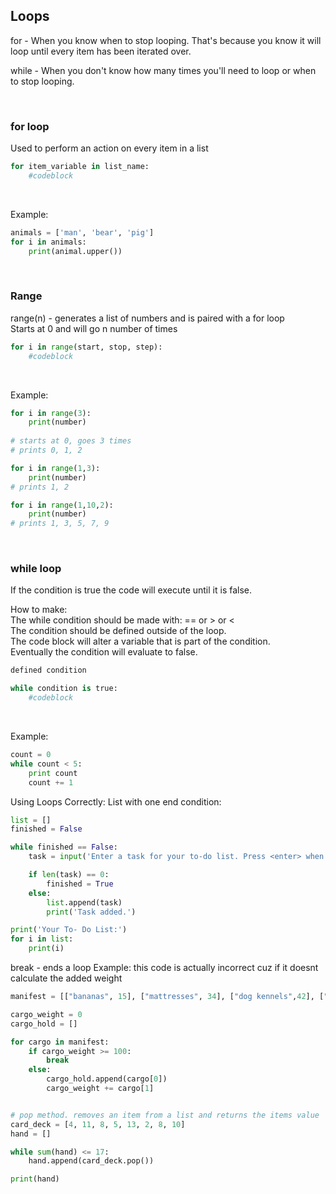 ## Loops
for - When you know when to stop looping. That's because you know it will loop until every item has been iterated over.

while - When you don't know how many times you'll need to loop or when to stop looping.

<br>

### for loop
Used to perform an action on every item in a list<br>
```python
for item_variable in list_name:
    #codeblock
```

<br>

Example:
```python
animals = ['man', 'bear', 'pig']
for i in animals:
    print(animal.upper())
```

<br>

### Range
range(n) - generates a list of numbers and is paired with a for loop<br>
Starts at 0 and will go n number of times

```python
for i in range(start, stop, step):
    #codeblock
```

<br>

Example:
```python
for i in range(3):
    print(number)
    
# starts at 0, goes 3 times
# prints 0, 1, 2

for i in range(1,3):
    print(number)
# prints 1, 2

for i in range(1,10,2):
    print(number)
# prints 1, 3, 5, 7, 9
```

<br>

### while loop
If the condition is true the code will execute until it is false.

How to make:<br>
The while condition should be made with: ==  or  >  or  < <br>
The condition should be defined outside of the loop.<br>
The code block will alter a variable that is part of the condition.<br>
Eventually the condition will evaluate to false.

```python
defined condition

while condition is true:
    #codeblock
```

<br>

Example:
```python
count = 0
while count < 5:
    print count
    count += 1
```

Using Loops Correctly:
List with one end condition:

```python
list = []
finished = False

while finished == False:
    task = input('Enter a task for your to-do list. Press <enter> when done:\n')

    if len(task) == 0:
        finished = True
    else:
        list.append(task)
        print('Task added.')

print('Your To- Do List:')
for i in list:
    print(i)
```


break - ends a loop
Example:
this code is actually incorrect cuz if it doesnt calculate the added weight
```python
manifest = [["bananas", 15], ["mattresses", 34], ["dog kennels",42], ["machine that goes ping!", 120], ["tea chests", 10], ["cheeses", 0]]

cargo_weight = 0
cargo_hold = []

for cargo in manifest:
    if cargo_weight >= 100:
        break
    else:
        cargo_hold.append(cargo[0])
        cargo_weight += cargo[1]


# pop method. removes an item from a list and returns the items value
card_deck = [4, 11, 8, 5, 13, 2, 8, 10]
hand = []

while sum(hand) <= 17:
    hand.append(card_deck.pop())

print(hand)
```
